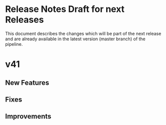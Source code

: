 # Release Notes Draft for next Releases

This document describes the changes which will be part of the next release and are already available in the latest version (master branch) of the pipeline.

# v41

## New Features

## Fixes

## Improvements
